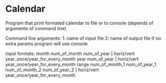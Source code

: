# Calendar
Program that print formated calendar to file or to console (depends of arguments of command line)

Command line arguments: 1: name of input file 2: name of output file
if no extra params program will use console

input formats:
month num_of_month num_of_year | horiz/vert year_once/year_for_every_month
year num_of_year | horiz/vert year_once/year_for_every_month
range num_of_month_1 num_of_year_1 num_of_month_2 num_of_year_2 | horiz/vert year_once/year_for_every_month
